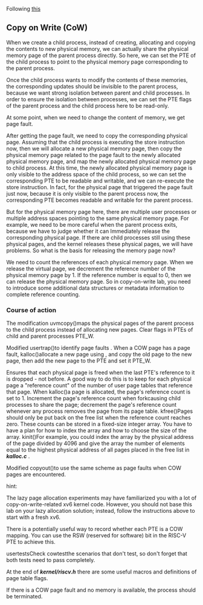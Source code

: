 Following [this](https://blog.csdn.net/qq_53111905/article/details/121000620)

## Copy on Write (CoW)

When we create a child process, instead of creating, allocating and copying the contents to new physical memory, we can actually share the physical memory page of the parent process directly. So here, we can set the PTE of the child process to point to the physical memory page corresponding to the parent process.

Once the child process wants to modify the contents of these memories, the corresponding updates should be invisible to the parent process, because we want strong isolation between parent and child processes. In order to ensure the isolation between processes, we can set the PTE flags of the parent process and the child process here to be read-only.

At some point, when we need to change the content of memory, we get page fault.

After getting the page fault, we need to copy the corresponding physical page. Assuming that the child process is executing the store instruction now, then we will allocate a new physical memory page, then copy the physical memory page related to the page fault to the newly allocated physical memory page, and map the newly allocated physical memory page to child process. At this time, the newly allocated physical memory page is only visible to the address space of the child process, so we can set the corresponding PTE to be readable and writable, and we can re-execute the store instruction. In fact, for the physical page that triggered the page fault just now, because it is only visible to the parent process now, the corresponding PTE becomes readable and writable for the parent process.

But for the physical memory page here, there are multiple user processes or multiple address spaces pointing to the same physical memory page. For example, we need to be more careful when the parent process exits, because we have to judge whether it can Immediately release the corresponding physical page. If there are child processes still using these physical pages, and the kernel releases these physical pages, we will have problems. So what is the basis for releasing the memory page now?

We need to count the references of each physical memory page. When we release the virtual page, we decrement the reference number of the physical memory page by 1. If the reference number is equal to 0, then we can release the physical memory page. So in copy-on-write lab, you need to introduce some additional data structures or metadata information to complete reference counting.

### Course of action

The modification uvmcopy()maps the physical pages of the parent process to the child process instead of allocating new pages. Clear flags in PTEs of child and parent processes PTE_W.

Modified usertrap()to identify page faults . When a COW page has a page fault, kalloc()allocate a new page using , and copy the old page to the new page, then add the new page to the PTE and set it PTE_W.

Ensures that each physical page is freed when the last PTE's reference to it is dropped - not before. A good way to do this is to keep for each physical page a "reference count" of the number of user page tables that reference that page. When kalloc()a page is allocated, the page's reference count is set to 1. Increment the page's reference count when forkcausing child processes to share the page; decrement the page's reference count whenever any process removes the page from its page table. kfree()Pages should only be put back on the free list when the reference count reaches zero. These counts can be stored in a fixed-size integer array. You have to have a plan for how to index the array and how to choose the size of the array. kinit()For example, you could index the array by the physical address of the page divided by 4096 and give the array the number of elements equal to the highest physical address of all pages placed in the free list in ***kalloc.c*** .

Modified copyout()to use the same scheme as page faults when COW pages are encountered.

hint:

The lazy page allocation experiments may have familiarized you with a lot of copy-on-write-related xv6 kernel code. However, you should not base this lab on your lazy allocation solution; instead, follow the instructions above to start with a fresh xv6.

There is a potentially useful way to record whether each PTE is a COW mapping. You can use the RSW (reserved for software) bit in the RISC-V PTE to achieve this.

usertestsCheck cowtestthe scenarios that don't test, so don't forget that both tests need to pass completely.

At the end of ***kernel/riscv.h*** there are some useful macros and definitions of page table flags.

If there is a COW page fault and no memory is available, the process should be terminated.
